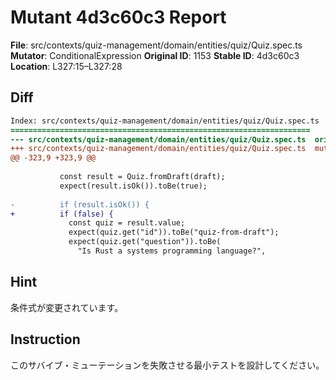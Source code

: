 # Mutant 4d3c60c3 Report

**File**: src/contexts/quiz-management/domain/entities/quiz/Quiz.spec.ts
**Mutator**: ConditionalExpression
**Original ID**: 1153
**Stable ID**: 4d3c60c3
**Location**: L327:15–L327:28

## Diff

```diff
Index: src/contexts/quiz-management/domain/entities/quiz/Quiz.spec.ts
===================================================================
--- src/contexts/quiz-management/domain/entities/quiz/Quiz.spec.ts	original
+++ src/contexts/quiz-management/domain/entities/quiz/Quiz.spec.ts	mutated #1153
@@ -323,9 +323,9 @@
 
           const result = Quiz.fromDraft(draft);
           expect(result.isOk()).toBe(true);
 
-          if (result.isOk()) {
+          if (false) {
             const quiz = result.value;
             expect(quiz.get("id")).toBe("quiz-from-draft");
             expect(quiz.get("question")).toBe(
               "Is Rust a systems programming language?",
```

## Hint

条件式が変更されています。

## Instruction

このサバイブ・ミューテーションを失敗させる最小テストを設計してください。
